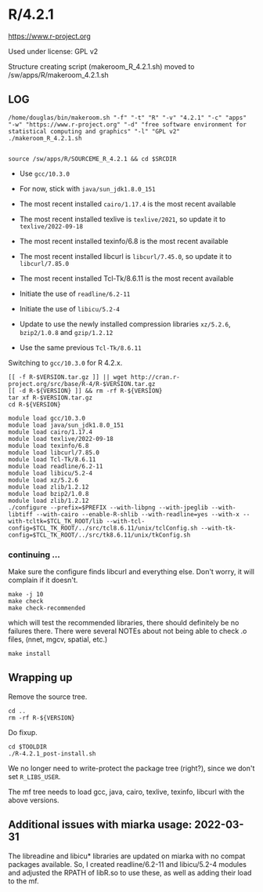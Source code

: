 R/4.2.1
========================

<https://www.r-project.org>

Used under license:
GPL v2


Structure creating script (makeroom_R_4.2.1.sh) moved to /sw/apps/R/makeroom_4.2.1.sh

LOG
---

    /home/douglas/bin/makeroom.sh "-f" "-t" "R" "-v" "4.2.1" "-c" "apps" "-w" "https://www.r-project.org" "-d" "free software environment for statistical computing and graphics" "-l" "GPL v2"
    ./makeroom_R_4.2.1.sh


    source /sw/apps/R/SOURCEME_R_4.2.1 && cd $SRCDIR


- Use `gcc/10.3.0`

- For now, stick with `java/sun_jdk1.8.0_151`

- The most recent installed `cairo/1.17.4` is the most recent available

- The most recent installed texlive is `texlive/2021`, so update it to `texlive/2022-09-18`

- The most recent installed texinfo/6.8 is the most recent available

- The most recent installed libcurl is `libcurl/7.45.0`, so update it to `libcurl/7.85.0`

- The most recent installed Tcl-Tk/8.6.11 is the most recent available

- Initiate the use of `readline/6.2-11`

- Initiate the use of `libicu/5.2-4`

- Update to use the newly installed compression libraries `xz/5.2.6`, `bzip2/1.0.8` and `gzip/1.2.12`

- Use the same previous `Tcl-Tk/8.6.11`


Switching to `gcc/10.3.0` for R 4.2.x.


    [[ -f R-$VERSION.tar.gz ]] || wget http://cran.r-project.org/src/base/R-4/R-$VERSION.tar.gz
    [[ -d R-${VERSION} ]] && rm -rf R-${VERSION}
    tar xf R-$VERSION.tar.gz
    cd R-${VERSION}

    module load gcc/10.3.0
    module load java/sun_jdk1.8.0_151
    module load cairo/1.17.4
    module load texlive/2022-09-18
    module load texinfo/6.8
    module load libcurl/7.85.0
    module load Tcl-Tk/8.6.11
    module load readline/6.2-11
    module load libicu/5.2-4
    module load xz/5.2.6
    module load zlib/1.2.12
    module load bzip2/1.0.8
    module load zlib/1.2.12
    ./configure --prefix=$PREFIX --with-libpng --with-jpeglib --with-libtiff --with-cairo --enable-R-shlib --with-readline=yes --with-x --with-tcltk=$TCL_TK_ROOT/lib --with-tcl-config=$TCL_TK_ROOT/../src/tcl8.6.11/unix/tclConfig.sh --with-tk-config=$TCL_TK_ROOT/../src/tk8.6.11/unix/tkConfig.sh


### continuing ...

Make sure the configure finds libcurl and everything else. Don't worry, it will
complain if it doesn't.

    make -j 10
    make check
    make check-recommended

which will test the recommended libraries, there should definitely be no
failures there.  There were several NOTEs about not being able to check .o
files, (nnet, mgcv, spatial, etc.)

    make install


## Wrapping up

Remove the source tree.

    cd ..
    rm -rf R-${VERSION}

Do fixup.

    cd $TOOLDIR
    ./R-4.2.1_post-install.sh

We no longer need to write-protect the package tree (right?), since we don't set
`R_LIBS_USER`.

The mf tree needs to load gcc, java, cairo, texlive, texinfo, libcurl with the above versions.


## Additional issues with miarka usage: 2022-03-31

The libreadine and libicu* libraries are updated on miarka with no compat
packages available.  So, I created readline/6.2-11 and libicu/5.2-4 modules and
adjusted the RPATH of libR.so to use these, as well as adding their load to the
mf.


